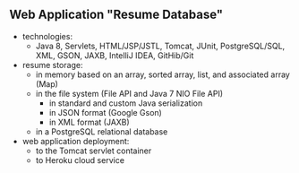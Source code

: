 ## Web Application "Resume Database"

  - technologies: 
     -  Java 8, Servlets, HTML/JSP/JSTL, Tomcat, JUnit, PostgreSQL/SQL, XML, GSON, JAXB, IntelliJ IDEA, GitHib/Git 
  - resume storage:
     -  in memory based on an array, sorted array, list, and associated array (Map)
     -  in the file system (File API and Java 7 NIO File API)
        - in standard and custom Java serialization
        - in JSON format (Google Gson)
        - in XML format (JAXB)
     -  in a PostgreSQL relational database
  -  web application deployment:
     - to the Tomcat servlet container
     - to Heroku cloud service
